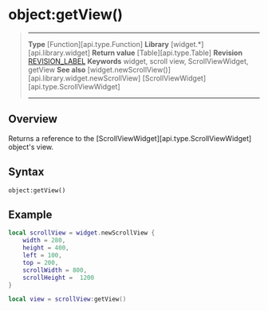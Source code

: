 # object:getView()

> --------------------- ------------------------------------------------------------------------------------------
> __Type__              [Function][api.type.Function]
> __Library__           [widget.*][api.library.widget]
> __Return value__      [Table][api.type.Table]
> __Revision__          [REVISION_LABEL](REVISION_URL)
> __Keywords__          widget, scroll view, ScrollViewWidget, getView
> __See also__          [widget.newScrollView()][api.library.widget.newScrollView]
>						[ScrollViewWidget][api.type.ScrollViewWidget]
> --------------------- ------------------------------------------------------------------------------------------


## Overview

Returns a reference to the [ScrollViewWidget][api.type.ScrollViewWidget] object's view.

## Syntax

	object:getView()


## Example

`````lua
local scrollView = widget.newScrollView {
	width = 280,
	height = 400,
	left = 100,
	top = 200,
	scrollWidth = 800,
	scrollHeight =  1200
}

local view = scrollView:getView()
`````